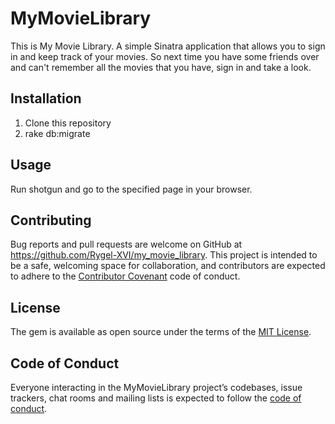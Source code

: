 # MyMovieLibrary

This is My Movie Library. A simple Sinatra application that allows you to sign in and keep track of your movies. So next time you have some friends over and can't remember all the movies that you have, sign in and take a look.

## Installation

1. Clone this repository
2. rake db:migrate


## Usage

Run shotgun and go to the specified page in your browser.

## Contributing

Bug reports and pull requests are welcome on GitHub at https://github.com/Rygel-XVI/my_movie_library. This project is intended to be a safe, welcoming space for collaboration, and contributors are expected to adhere to the [Contributor Covenant](http://contributor-covenant.org) code of conduct.

## License

The gem is available as open source under the terms of the [MIT License](https://opensource.org/licenses/MIT).

## Code of Conduct

Everyone interacting in the MyMovieLibrary project’s codebases, issue trackers, chat rooms and mailing lists is expected to follow the [code of conduct](https://github.com/Rygel-XVI/my_movie_library/blob/master/CODE_OF_CONDUCT.md).
